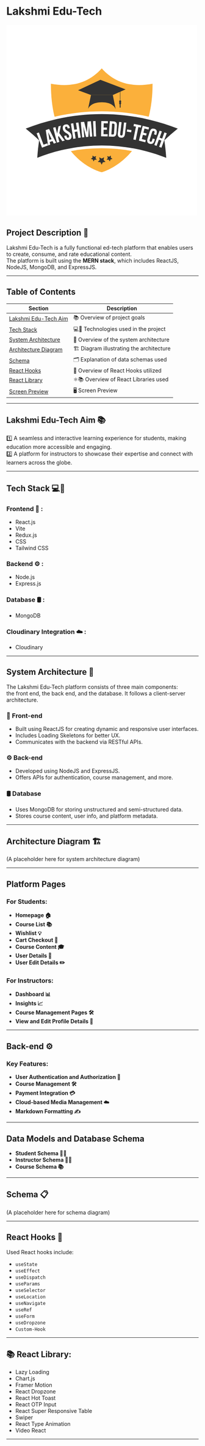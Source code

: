 # Lakshmi Edu-Tech

<img src='https://github.com/438-venkatesh/Lakshmi-Edu-Tech/blob/main/frontend/src/assets/Logo/rzp_logo.png' alt='Lakshmi Edu-Tech Logo' />

## Project Description 📝

Lakshmi Edu-Tech is a fully functional ed-tech platform that enables users to create, consume, and rate educational content.  
The platform is built using the **MERN stack**, which includes ReactJS, NodeJS, MongoDB, and ExpressJS.

---

## Table of Contents

| Section                       | Description                                      |
|-------------------------------|--------------------------------------------------|
| [Lakshmi Edu-Tech Aim](#lakshmi-edu-tech-aim-) | 📚 Overview of project goals                    |
| [Tech Stack](#tech-stack-)              | 💻🔧 Technologies used in the project             |
| [System Architecture](#system-architecture-)    | 🏰 Overview of the system architecture          |
| [Architecture Diagram](#architecture-diagram-) | 🏗️ Diagram illustrating the architecture         |
| [Schema](#schema-)                    | 🗂 Explanation of data schemas used              |
| [React Hooks](#react-hooks-)              | 🎣 Overview of React Hooks utilized              |
| [React Library](#react-library-)           | ⚛️📚 Overview of React Libraries used            |
| [Screen Preview](#screen-preview-)           | 🖥️ Screen Preview                               |

---

## Lakshmi Edu-Tech Aim 📚

1️⃣ A seamless and interactive learning experience for students, making education more accessible and engaging.  
2️⃣ A platform for instructors to showcase their expertise and connect with learners across the globe.

---

## Tech Stack 💻🔧 

### Frontend 🎨 : 
- React.js
- Vite
- Redux.js
- CSS
- Tailwind CSS

### Backend ⚙️ :
- Node.js
- Express.js

### Database 🛢️ :
- MongoDB

### Cloudinary Integration ☁️ :
- Cloudinary

---

## System Architecture 🏰

The Lakshmi Edu-Tech platform consists of three main components:  
the front end, the back end, and the database. It follows a client-server architecture.

### 🎨 Front-end  
- Built using ReactJS for creating dynamic and responsive user interfaces.
- Includes Loading Skeletons for better UX.
- Communicates with the backend via RESTful APIs.

### ⚙️ Back-end  
- Developed using NodeJS and ExpressJS.
- Offers APIs for authentication, course management, and more.

### 🛢️ Database  
- Uses MongoDB for storing unstructured and semi-structured data.
- Stores course content, user info, and platform metadata.

---

## Architecture Diagram 🏗️

(A placeholder here for system architecture diagram)

---

## Platform Pages

### For Students:
- **Homepage 🏠**
- **Course List 📚**
- **Wishlist 💡**
- **Cart Checkout 🛒**
- **Course Content 🎓**
- **User Details 👤**
- **User Edit Details ✏️**

### For Instructors:
- **Dashboard 📊**
- **Insights 📈**
- **Course Management Pages 🛠️**
- **View and Edit Profile Details 👀**

---

## Back-end ⚙️

### Key Features:

- **User Authentication and Authorization 🔐**
- **Course Management 🛠️**
- **Payment Integration 💳**
- **Cloud-based Media Management ☁️**
- **Markdown Formatting ✍️**

---

## Data Models and Database Schema

- **Student Schema 🧑‍🎓**
- **Instructor Schema 👩‍🏫**
- **Course Schema 📚**

---

## Schema 📋

(A placeholder here for schema diagram)

---

## React Hooks 🎣

Used React hooks include:

- `useState`
- `useEffect`
- `useDispatch`
- `useParams`
- `useSelector`
- `useLocation`
- `useNavigate`
- `useRef`
- `useForm`
- `useDropzone`
- `Custom-Hook`

---

## 📚 React Library:

- Lazy Loading
- Chart.js
- Framer Motion
- React Dropzone
- React Hot Toast
- React OTP Input
- React Super Responsive Table
- Swiper
- React Type Animation
- Video React

---


